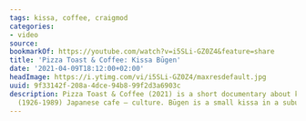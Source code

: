```yaml
---
tags: kissa, coffee, craigmod
categories:
- video
source:
bookmarkOf: https://youtube.com/watch?v=i5SLi-GZ0Z4&feature=share
title: 'Pizza Toast & Coffee: Kissa Būgen'
date: '2021-04-09T18:12:00+02:00'
headImage: https://i.ytimg.com/vi/i5SLi-GZ0Z4/maxresdefault.jpg
uuid: 9f33142f-208a-4dce-94b8-99f2d3a6903c
description: Pizza Toast & Coffee (2021) is a short documentary about kissaten — Showa-era
  (1926-1989) Japanese cafe — culture. Būgen is a small kissa in a suburb south o...
---
```


